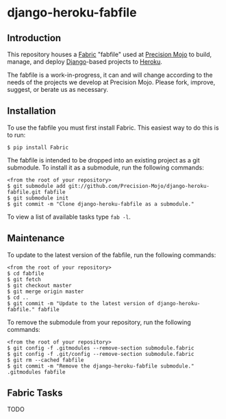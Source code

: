 django-heroku-fabfile
=====================

Introduction
------------

This repository houses a [Fabric][f_src] "fabfile" used at [Precision
Mojo][p_src] to build, manage, and deploy [Django][d_src]-based projects to
[Heroku][h_src].

  [f_src]: http://fabfile.org
  [p_src]: http://www.precision-mojo.com
  [d_src]: https://www.djangoproject.com/
  [h_src]: https://www.heroku.com/

The fabfile is a work-in-progress, it can and will change according to the
needs of the projects we develop at Precision Mojo. Please fork, improve,
suggest, or berate us as necessary.

Installation
------------

To use the fabfile you must first install Fabric. This easiest way to do this is to run:

    $ pip install Fabric

The fabfile is intended to be dropped into an existing project as a git
submodule. To install it as a submodule, run the following commands:

    <from the root of your repository>
    $ git submodule add git://github.com/Precision-Mojo/django-heroku-fabfile.git fabfile
    $ git submodule init
    $ git commit -m "Clone django-heroku-fabfile as a submodule."

To view a list of available tasks type `fab -l`.

Maintenance
-----------

To update to the latest version of the fabfile, run the following commands:

    <from the root of your repository>
    $ cd fabfile
    $ git fetch
    $ git checkout master
    $ git merge origin master
    $ cd ..
    $ git commit -m "Update to the latest version of django-heroku-fabfile." fabfile

To remove the submodule from your repository, run the following commands:

    <from the root of your repository>
    $ git config -f .gitmodules --remove-section submodule.fabric
    $ git config -f .git/config --remove-section submodule.fabric
    $ git rm --cached fabfile
    $ git commit -m "Remove the django-heroku-fabfile submodule." .gitmodules fabfile

Fabric Tasks
------------

TODO
